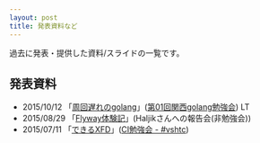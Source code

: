 ```yaml
---
layout: post
title: 発表資料など
---
```


過去に発表・提供した資料/スライドの一覧です。

## 発表資料

+ 2015/10/12 「[周回遅れのgolang](./2015-10-12-golang-study/)」([第01回関西golang勉強会](http://kug2.connpass.com/event/20497/)) LT
+ 2015/08/29 「[Flyway体験記](./2015-08-29-flyway/)」(Haljikさんへの報告会(非勉強会))
+ 2015/07/11 「[できるXFD](./2015-07-11-i-can-xfd/)」([CI勉強会 - #vshtc](https://vshtc.doorkeeper.jp/events/26853))
